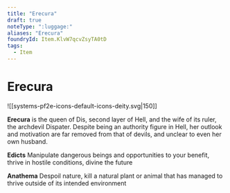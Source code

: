 ```yaml
---
title: "Erecura"
draft: true
noteType: ":luggage:"
aliases: "Erecura"
foundryId: Item.KlvW7qcvZsyTA0tD
tags:
  - Item
---
```


# Erecura
![[systems-pf2e-icons-default-icons-deity.svg|150]]

**Erecura** is the queen of Dis, second layer of Hell, and the wife of its ruler, the archdevil Dispater. Despite being an authority figure in Hell, her outlook and motivation are far removed from that of devils, and unclear to even her own husband.

**Edicts** Manipulate dangerous beings and opportunities to your benefit, thrive in hostile conditions, divine the future

**Anathema** Despoil nature, kill a natural plant or animal that has managed to thrive outside of its intended environment

